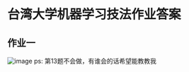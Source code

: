 台湾大学机器学习技法作业答案
====
作业一
------
![image](http://imageshack.com/a/img903/6467/SB0oil.png)
ps: 第13题不会做，有谁会的话希望能教教我
